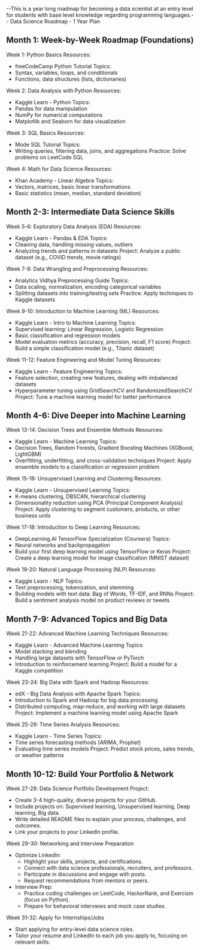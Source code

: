--This is a year long roadmap for becoming a data scientist at an entry level for students with base level knowledge regarding programming languages.--
Data Science Roadmap - 1 Year Plan

Month 1: Week-by-Week Roadmap (Foundations)
------------------------------------------------
Week 1: Python Basics
Resources:
- freeCodeCamp Python Tutorial
Topics:
- Syntax, variables, loops, and conditionals
- Functions, data structures (lists, dictionaries)

Week 2: Data Analysis with Python
Resources:
- Kaggle Learn - Python
Topics:
- Pandas for data manipulation
- NumPy for numerical computations
- Matplotlib and Seaborn for data visualization

Week 3: SQL Basics
Resources:
- Mode SQL Tutorial
Topics:
- Writing queries, filtering data, joins, and aggregations
Practice: Solve problems on LeetCode SQL

Week 4: Math for Data Science
Resources:
- Khan Academy - Linear Algebra
Topics:
- Vectors, matrices, basic linear transformations
- Basic statistics (mean, median, standard deviation)

Month 2-3: Intermediate Data Science Skills
---------------------------------------------------
Week 5-6: Exploratory Data Analysis (EDA)
Resources:
- Kaggle Learn - Pandas & EDA
Topics:
- Cleaning data, handling missing values, outliers
- Analyzing trends and patterns in datasets
Project: Analyze a public dataset (e.g., COVID trends, movie ratings)

Week 7-8: Data Wrangling and Preprocessing
Resources:
- Analytics Vidhya Preprocessing Guide
Topics:
- Data scaling, normalization, encoding categorical variables
- Splitting datasets into training/testing sets
Practice: Apply techniques to Kaggle datasets

Week 9-10: Introduction to Machine Learning (ML)
Resources:
- Kaggle Learn - Intro to Machine Learning
Topics:
- Supervised learning: Linear Regression, Logistic Regression
- Basic classification and regression models
- Model evaluation metrics (accuracy, precision, recall, F1 score)
Project: Build a simple classification model (e.g., Titanic dataset)

Week 11-12: Feature Engineering and Model Tuning
Resources:
- Kaggle Learn - Feature Engineering
Topics:
- Feature selection, creating new features, dealing with imbalanced datasets
- Hyperparameter tuning using GridSearchCV and RandomizedSearchCV
Project: Tune a machine learning model for better performance

Month 4-6: Dive Deeper into Machine Learning
---------------------------------------------------
Week 13-14: Decision Trees and Ensemble Methods
Resources:
- Kaggle Learn - Machine Learning
Topics:
- Decision Trees, Random Forests, Gradient Boosting Machines (XGBoost, LightGBM)
- Overfitting, underfitting, and cross-validation techniques
Project: Apply ensemble models to a classification or regression problem

Week 15-16: Unsupervised Learning and Clustering
Resources:
- Kaggle Learn - Unsupervised Learning
Topics:
- K-means clustering, DBSCAN, hierarchical clustering
- Dimensionality reduction using PCA (Principal Component Analysis)
Project: Apply clustering to segment customers, products, or other business units

Week 17-18: Introduction to Deep Learning
Resources:
- DeepLearning.AI TensorFlow Specialization (Coursera)
Topics:
- Neural networks and backpropagation
- Build your first deep learning model using TensorFlow or Keras
Project: Create a deep learning model for image classification (MNIST dataset)

Week 19-20: Natural Language Processing (NLP)
Resources:
- Kaggle Learn - NLP
Topics:
- Text preprocessing, tokenization, and stemming
- Building models with text data: Bag of Words, TF-IDF, and RNNs
Project: Build a sentiment analysis model on product reviews or tweets

Month 7-9: Advanced Topics and Big Data
----------------------------------------------------
Week 21-22: Advanced Machine Learning Techniques
Resources:
- Kaggle Learn - Advanced Machine Learning
Topics:
- Model stacking and blending
- Handling large datasets with TensorFlow or PyTorch
- Introduction to reinforcement learning
Project: Build a model for a Kaggle competition

Week 23-24: Big Data with Spark and Hadoop
Resources:
- edX - Big Data Analysis with Apache Spark
Topics:
- Introduction to Spark and Hadoop for big data processing
- Distributed computing, map-reduce, and working with large datasets
Project: Implement a machine learning model using Apache Spark

Week 25-26: Time Series Analysis
Resources:
- Kaggle Learn - Time Series
Topics:
- Time series forecasting methods (ARIMA, Prophet)
- Evaluating time series models
Project: Predict stock prices, sales trends, or weather patterns

Month 10-12: Build Your Portfolio & Network
----------------------------------------------------
Week 27-28: Data Science Portfolio Development
Project:
- Create 3-4 high-quality, diverse projects for your GitHub.
- Include projects on: Supervised learning, Unsupervised learning, Deep learning, Big data.
- Write detailed README files to explain your process, challenges, and outcomes.
- Link your projects to your LinkedIn profile.

Week 29-30: Networking and Interview Preparation
- Optimize LinkedIn:
  - Highlight your skills, projects, and certifications.
  - Connect with data science professionals, recruiters, and professors.
  - Participate in discussions and engage with posts.
  - Request recommendations from mentors or peers.
- Interview Prep:
  - Practice coding challenges on LeetCode, HackerRank, and Exercism (focus on Python).
  - Prepare for behavioral interviews and mock case studies.

Week 31-32: Apply for Internships/Jobs
- Start applying for entry-level data science roles.
- Tailor your resume and LinkedIn to each job you apply to, focusing on relevant skills.


